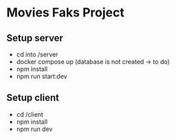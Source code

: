 # Movies Faks Project

## Setup server

- cd into /server
- docker compose up (database is not created -> to do)
- npm install
- npm run start:dev

## Setup client

- cd /client
- npm install
- npm run dev

